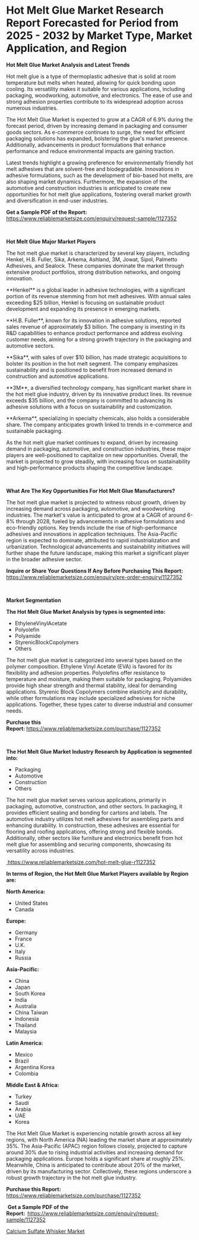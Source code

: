 <p><h1>Hot Melt Glue Market Research Report Forecasted for Period from 2025 -  2032 by Market Type, Market Application, and Region</h1></p><p><strong>Hot Melt Glue Market Analysis and Latest Trends</strong></p>
<p><p>Hot melt glue is a type of thermoplastic adhesive that is solid at room temperature but melts when heated, allowing for quick bonding upon cooling. Its versatility makes it suitable for various applications, including packaging, woodworking, automotive, and electronics. The ease of use and strong adhesion properties contribute to its widespread adoption across numerous industries.</p><p>The Hot Melt Glue Market is expected to grow at a CAGR of 6.9% during the forecast period, driven by increasing demand in packaging and consumer goods sectors. As e-commerce continues to surge, the need for efficient packaging solutions has expanded, bolstering the glue's market presence. Additionally, advancements in product formulations that enhance performance and reduce environmental impacts are gaining traction.</p><p>Latest trends highlight a growing preference for environmentally friendly hot melt adhesives that are solvent-free and biodegradable. Innovations in adhesive formulations, such as the development of bio-based hot melts, are also shaping market dynamics. Furthermore, the expansion of the automotive and construction industries is anticipated to create new opportunities for hot melt glue applications, fostering overall market growth and diversification in end-user industries.</p></p>
<p><strong>Get a Sample PDF of the Report:&nbsp;</strong> <a href="https://www.reliablemarketsize.com/enquiry/request-sample/1127352?utm_campaign=2955&utm_medium=2&utm_source=Github&utm_content=ia&utm_term=31032025&utm_id=hot-melt-glue">https://www.reliablemarketsize.com/enquiry/request-sample/1127352</a></p>
<p>&nbsp;</p>
<p><strong>Hot Melt Glue Major Market Players</strong></p>
<p><p>The hot melt glue market is characterized by several key players, including Henkel, H.B. Fuller, Sika, Arkema, Ashland, 3M, Jowat, Sipol, Palmetto Adhesives, and Sealock. These companies dominate the market through extensive product portfolios, strong distribution networks, and ongoing innovation.</p><p>**Henkel** is a global leader in adhesive technologies, with a significant portion of its revenue stemming from hot melt adhesives. With annual sales exceeding $25 billion, Henkel is focusing on sustainable product development and expanding its presence in emerging markets.</p><p>**H.B. Fuller**, known for its innovation in adhesive solutions, reported sales revenue of approximately $3 billion. The company is investing in its R&D capabilities to enhance product performance and address evolving customer needs, aiming for a strong growth trajectory in the packaging and automotive sectors.</p><p>**Sika**, with sales of over $10 billion, has made strategic acquisitions to bolster its position in the hot melt segment. The company emphasizes sustainability and is positioned to benefit from increased demand in construction and automotive applications.</p><p>**3M**, a diversified technology company, has significant market share in the hot melt glue industry, driven by its innovative product lines. Its revenue exceeds $35 billion, and the company is committed to advancing its adhesive solutions with a focus on sustainability and customization.</p><p>**Arkema**, specializing in specialty chemicals, also holds a considerable share. The company anticipates growth linked to trends in e-commerce and sustainable packaging.</p><p>As the hot melt glue market continues to expand, driven by increasing demand in packaging, automotive, and construction industries, these major players are well-positioned to capitalize on new opportunities. Overall, the market is projected to grow steadily, with increasing focus on sustainability and high-performance products shaping the competitive landscape.</p></p>
<p>&nbsp;</p>
<p><strong>What Are The Key Opportunities For Hot Melt Glue Manufacturers?</strong></p>
<p><p>The hot melt glue market is projected to witness robust growth, driven by increasing demand across packaging, automotive, and woodworking industries. The market's value is anticipated to grow at a CAGR of around 6-8% through 2028, fueled by advancements in adhesive formulations and eco-friendly options. Key trends include the rise of high-performance adhesives and innovations in application techniques. The Asia-Pacific region is expected to dominate, attributed to rapid industrialization and urbanization. Technological advancements and sustainability initiatives will further shape the future landscape, making this market a significant player in the broader adhesive sector.</p></p>
<p><strong>Inquire or Share Your Questions If Any Before Purchasing This Report:</strong> <a href="https://www.reliablemarketsize.com/enquiry/pre-order-enquiry/1127352?utm_campaign=2955&utm_medium=2&utm_source=Github&utm_content=ia&utm_term=31032025&utm_id=hot-melt-glue">https://www.reliablemarketsize.com/enquiry/pre-order-enquiry/1127352</a></p>
<p>&nbsp;</p>
<p><strong>Market Segmentation</strong></p>
<p><strong>The Hot Melt Glue Market Analysis by types is segmented into:</strong></p>
<p><ul><li>EthyleneVinylAcetate</li><li>Polyolefin</li><li>Polyamide</li><li>StyrenicBlockCopolymers</li><li>Others</li></ul></p>
<p><p>The hot melt glue market is categorized into several types based on the polymer composition. Ethylene Vinyl Acetate (EVA) is favored for its flexibility and adhesion properties. Polyolefins offer resistance to temperature and moisture, making them suitable for packaging. Polyamides provide high shear strength and thermal stability, ideal for demanding applications. Styrenic Block Copolymers combine elasticity and durability, while other formulations may include specialized adhesives for niche applications. Together, these types cater to diverse industrial and consumer needs.</p></p>
<p><strong>Purchase this Report:&nbsp;</strong><a href="https://www.reliablemarketsize.com/purchase/1127352?utm_campaign=2955&utm_medium=2&utm_source=Github&utm_content=ia&utm_term=31032025&utm_id=hot-melt-glue">https://www.reliablemarketsize.com/purchase/1127352</a></p>
<p>&nbsp;</p>
<p><strong>The Hot Melt Glue Market Industry Research by Application is segmented into:</strong></p>
<p><ul><li>Packaging</li><li>Automotive</li><li>Construction</li><li>Others</li></ul></p>
<p><p>The hot melt glue market serves various applications, primarily in packaging, automotive, construction, and other sectors. In packaging, it provides efficient sealing and bonding for cartons and labels. The automotive industry utilizes hot melt adhesives for assembling parts and enhancing durability. In construction, these adhesives are essential for flooring and roofing applications, offering strong and flexible bonds. Additionally, other sectors like furniture and electronics benefit from hot melt glue for assembling and securing components, showcasing its versatility across industries.</p></p>
<p><a href="https://www.reliablemarketsize.com/hot-melt-glue-r1127352?utm_campaign=2955&utm_medium=2&utm_source=Github&utm_content=ia&utm_term=31032025&utm_id=hot-melt-glue">&nbsp;https://www.reliablemarketsize.com/hot-melt-glue-r1127352</a></p>
<p><strong>In terms of Region, the Hot Melt Glue Market Players available by Region are:</strong></p>
<p>
    <p> <strong> North America: </strong>
        <ul>
            <li>United States</li>
            <li>Canada</li>
        </ul>
        </p> 
    <p> <strong> Europe: </strong>
        <ul>
            <li>Germany</li>
            <li>France</li>
            <li>U.K.</li>
            <li>Italy</li>
            <li>Russia</li>
        </ul>
        </p> 
    <p> <strong> Asia-Pacific: </strong>
        <ul>
            <li>China</li>
            <li>Japan</li>
            <li>South Korea</li>
            <li>India</li>
            <li>Australia</li>
            <li>China Taiwan</li>
            <li>Indonesia</li>
            <li>Thailand</li>
            <li>Malaysia</li>
        </ul>
        </p> 
    <p> <strong> Latin America: </strong>
        <ul>
            <li>Mexico</li>
            <li>Brazil</li>
            <li>Argentina Korea</li>
            <li>Colombia</li>
        </ul>
        </p> 
    <p> <strong> Middle East & Africa: </strong>
        <ul>
            <li>Turkey</li>
            <li>Saudi</li>
            <li>Arabia</li>
            <li>UAE</li>
            <li>Korea</li>
        </ul>
    </p>
    </p>
<p><p>The Hot Melt Glue Market is experiencing notable growth across all key regions, with North America (NA) leading the market share at approximately 35%. The Asia-Pacific (APAC) region follows closely, projected to capture around 30% due to rising industrial activities and increasing demand for packaging applications. Europe holds a significant share at roughly 25%. Meanwhile, China is anticipated to contribute about 20% of the market, driven by its manufacturing sector. Collectively, these regions underscore a robust growth trajectory in the hot melt glue industry.</p></p>
<p><strong>Purchase this Report: </strong><a href="https://www.reliablemarketsize.com/purchase/1127352?utm_campaign=2955&utm_medium=2&utm_source=Github&utm_content=ia&utm_term=31032025&utm_id=hot-melt-glue">https://www.reliablemarketsize.com/purchase/1127352</a></p>
<p>&nbsp;<strong>Get a Sample PDF of the Report:&nbsp;&nbsp;</strong><a href="https://www.reliablemarketsize.com/enquiry/request-sample/1127352?utm_campaign=2955&utm_medium=2&utm_source=Github&utm_content=ia&utm_term=31032025&utm_id=hot-melt-glue">https://www.reliablemarketsize.com/enquiry/request-sample/1127352</a></p>
<p><strong></strong></p>
<p><p><a href="https://github.com/aidelndasse/Market-Research-Report-List-1/blob/main/calcium-sulfate-whisker-market.md?utm_campaign=2955&utm_medium=2&utm_source=Github&utm_content=ia&utm_term=31032025&utm_id=hot-melt-glue">Calcium Sulfate Whisker Market</a></p></p>